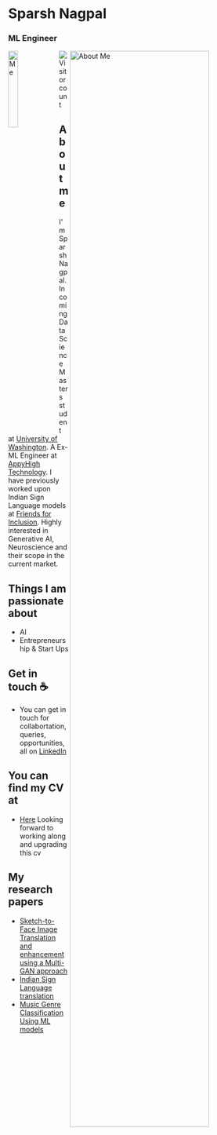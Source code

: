 # Sparsh Nagpal
### ML Engineer 



<div> 

</div>

<div class="row" display=flex flex-direction=column;> 
<div>
<img src="https://media-exp1.licdn.com/dms/image/C5603AQEX_5JP2BdAJw/profile-displayphoto-shrink_800_800/0/1622919664727?e=1668643200&v=beta&t=4ECIEPlc3hYJ5ZwmsmeefUO9tCY4ASa64kAJ_7Wkr38" alt="Me" width=20% align=left> 
  
<img src="https://media-exp1.licdn.com/dms/image/C4D16AQGNenRf4MBLew/profile-displaybackgroundimage-shrink_350_1400/0/1652300783946?e=1668643200&v=beta&t=lCNr0jxybLtGh7kitezPUp26DO1tWT5cEYnvflRbNWM" alt="About Me" style="width:75%" align=right>
</div>
</div>

<div margin-top="40px">    
<p align="bottom"> 

<img src="https://profile-counter.glitch.me/0sparsh2/count.svg" margin-top="20px"/>
Visitor count
</p>
</div>

## About me

I'm Sparsh Nagpal. Incoming Data Science Masters student at [University of Washington](https://www.washington.edu/). A Ex-ML Engineer at [AppyHigh Technology](https://www.appyhigh.com/). I have previously worked upon Indian Sign Language models at [Friends for Inclusion](http://friendsforinclusion.org). Highly interested in Generative AI, Neuroscience and their scope in the current market. 

## Things I am passionate about

- AI  
- Entrepreneurship & Start Ups 

## Get in touch ☕

- You can get in touch for collabortation, queries, opportunities, all on [LinkedIn](https://www.linkedin.com/in/sparshnagpal)

## You can find my CV at 

- [Here](https://drive.google.com/file/d/1fIywPDfq1ZbMhnoZwDii65gLuDBOUSWb/view?usp=sharing) Looking forward to working along and upgrading this cv 

## My research papers

- [Sketch-to-Face Image Translation and enhancement using a Multi-GAN approach](https://doi.org/10.22214/ijraset.2022.48041)
- [Indian Sign Language translation](https://empower2021.iiitb.ac.in/wp-content/uploads/2022/01/paper15_Improving-the-Efficacy-of-Virtual-Sign-Language-Interpreter.pdf)
- [Music Genre Classification Using ML models](https://www.ijraset.com/fileserve.php?FID=35381)




<!--
**0sparsh2/0sparsh2** is a ✨ _special_ ✨ repository because its `README.md` (this file) appears on your GitHub profile.

Here are some ideas to get you started:

- 🔭 I’m currently working on ...
- 🌱 I’m currently learning ...
- 👯 I’m looking to collaborate on ...
- 🤔 I’m looking for help with ...
- 💬 Ask me about ...
- 📫 How to reach me: ...
- 😄 Pronouns: ...
- ⚡ Fun fact: ...
-->
